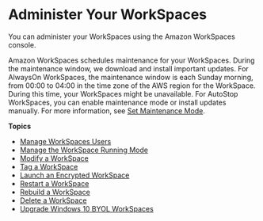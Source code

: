 # Administer Your WorkSpaces<a name="administer-workspaces"></a>

You can administer your WorkSpaces using the Amazon WorkSpaces console\.

Amazon WorkSpaces schedules maintenance for your WorkSpaces\. During the maintenance window, we download and install important updates\. For AlwaysOn WorkSpaces, the maintenance window is each Sunday morning, from 00:00 to 04:00 in the time zone of the AWS region for the WorkSpace\. During this time, your WorkSpaces might be unavailable\. For AutoStop WorkSpaces, you can enable maintenance mode or install updates manually\. For more information, see [Set Maintenance Mode](running-mode.md#set-maintenance-mode)\.

**Topics**
+ [Manage WorkSpaces Users](manage-workspaces-users.md)
+ [Manage the WorkSpace Running Mode](running-mode.md)
+ [Modify a WorkSpace](modify-workspaces.md)
+ [Tag a WorkSpace](tag-workspaces.md)
+ [Launch an Encrypted WorkSpace](encrypt-workspaces.md)
+ [Restart a WorkSpace](reboot-workspaces.md)
+ [Rebuild a WorkSpace](reset-workspace.md)
+ [Delete a WorkSpace](delete-workspaces.md)
+ [Upgrade Windows 10 BYOL WorkSpaces](upgrade-windows-10-byol-workspaces.md)